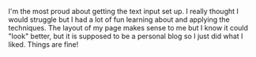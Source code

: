 I'm the most proud about getting the text input set up. I really thought I would struggle but I had a lot of fun learning about and applying the techniques. The layout of my page makes sense to me but I know it could "look" better, but it is supposed to be a personal blog so I just did what I liked. Things are fine!
